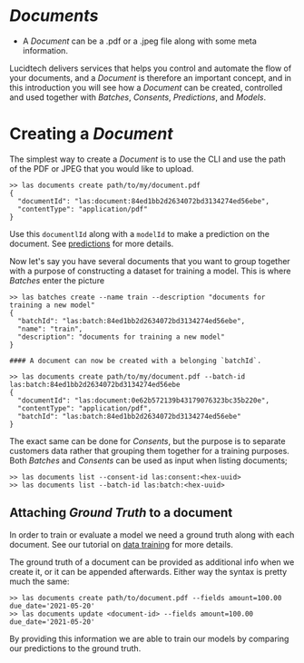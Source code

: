 # *Documents*

 - A *Document* can be a .pdf or a .jpeg file along with some meta information.
    
Lucidtech delivers services that helps you control and automate the flow
of your documents, and a *Document* is therefore an important concept, and in this 
introduction you will see how a *Document* can be created, controlled and used together with 
*Batches*, *Consents*, *Predictions*, and *Models*.

# Creating a *Document*
The simplest way to create a *Document* is to use the CLI 
and use the path of the PDF or JPEG that you would like to upload.
```commandline
>> las documents create path/to/my/document.pdf
{
  "documentId": "las:document:84ed1bb2d2634072bd3134274ed56ebe",
  "contentType": "application/pdf"
}
```
Use this `documentlId` along with a `modelId` to make a prediction on the document. 
See [predictions](./predictions.md) for more details.

Now let's say you have several documents that you want to group together 
with a purpose of constructing a dataset for training a model. This is where *Batches* enter the picture
```commandline
>> las batches create --name train --description "documents for training a new model"
{
  "batchId": "las:batch:84ed1bb2d2634072bd3134274ed56ebe",
  "name": "train",
  "description": "documents for training a new model"
}

#### A document can now be created with a belonging `batchId`. 

>> las documents create path/to/my/document.pdf --batch-id las:batch:84ed1bb2d2634072bd3134274ed56ebe 
{
  "documentId": "las:document:0e62b572139b43179076323bc35b220e",
  "contentType": "application/pdf",
  "batchId": "las:batch:84ed1bb2d2634072bd3134274ed56ebe"
}
```
The exact same can be done for *Consents*, 
but the purpose is to separate customers data rather that grouping them together for a training purposes.
Both *Batches* and *Consents* can be used as input when listing documents;
```commandline 
>> las documents list --consent-id las:consent:<hex-uuid>
>> las documents list --batch-id las:batch:<hex-uuid>
```

## Attaching *Ground Truth* to a document
In order to train or evaluate a model we need a ground truth along with each document. 
See our tutorial on [data training](https://docs.lucidtech.ai/data-training/data-training) for more details.

The ground truth of a document can be provided as additional info when we create it, or it can be appended afterwards.
Either way the syntax is pretty much the same:
```commandline 
>> las documents create path/to/document.pdf --fields amount=100.00 due_date='2021-05-20'
>> las documents update <document-id> --fields amount=100.00 due_date='2021-05-20'
```
By providing this information we are able to train our models by comparing our predictions to the ground truth.


